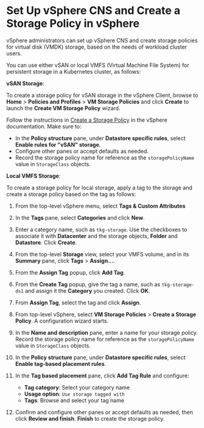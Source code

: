 # Set Up vSphere CNS and Create a Storage Policy in vSphere

vSphere administrators can set up vSphere CNS and create storage policies for virtual disk (VMDK) storage, based on the needs of workload cluster users.

You can use either vSAN or local VMFS (Virtual Machine File System) for persistent storage in a Kubernetes cluster, as follows:

**vSAN Storage**:

To create a storage policy for vSAN storage in the vSphere Client, browse to **Home** > **Policies and Profiles** > **VM Storage Policies** and click **Create** to launch the **Create VM Storage Policy** wizard.

Follow the instructions in [Create a Storage Policy](https://docs.vmware.com/en/VMware-vSphere/7.0/com.vmware.vsphere.storage.doc/GUID-8D51CECC-ED3B-424E-BFE2-43379729A653.html) in the vSphere documentation. Make sure to:

- In the **Policy structure** pane, under **Datastore specific rules**, select **Enable rules for "vSAN" storage**.
- Configure other panes or accept defaults as needed.
- Record the storage policy name for reference as the `storagePolicyName` value in `StorageClass` objects.

**Local VMFS Storage**:

To create a storage policy for local storage, apply a tag to the storage and create a storage policy based on the tag as follows:

1. From the top-level vSphere menu, select **Tags &amp; Custom Attributes**

1. In the **Tags** pane, select **Categories** and click **New**.

1. Enter a category name, such as `tkg-storage`.
Use the checkboxes to associate it with **Datacenter** and the storage objects, **Folder** and **Datastore**.
Click **Create**.

1. From the top-level **Storage** view, select your VMFS volume, and in its **Summary** pane, click **Tags** > **Assign...**.

1. From the **Assign Tag** popup, click **Add Tag**.

1. From the **Create Tag** popup, give the tag a name, such as `tkg-storage-ds1` and assign it the **Category** you created.  Click **OK**.

1. From **Assign Tag**, select the tag and click **Assign**.

1. From top-level vSphere, select **VM Storage Policies** > **Create a Storage Policy**.  A configuration wizard starts.

1. In the **Name and description** pane, enter a name for your storage policy.
Record the storage policy name for reference as the `storagePolicyName` value in `StorageClass` objects.

1. In the **Policy structure** pane, under **Datastore specific rules**, select **Enable tag-based placement rules**.

1. In the **Tag based placement** pane, click **Add Tag Rule** and configure:

    - **Tag category**: Select your category name
    - **Usage option**: `Use storage tagged with`
    - **Tags**: Browse and select your tag name

1. Confirm and configure other panes or accept defaults as needed, then click **Review and finish**. **Finish** to create the storage policy.
